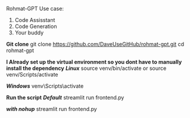 Rohmat-GPT
Use case:
1. Code Assisstant
2. Code Generation
3. Your buddy

**Git clone**
git clone https://github.com/DaveUseGitHub/rohmat-gpt.git
cd rohmat-gpt

**I Already set up the virtual environment so you dont have to manually install the dependency**
***Linux***
source venv/bin/activate 
or
source venv/Scripts/activate

***Windows***
venv\Scripts\activate


**Run the script**
***Default***
streamlit run frontend.py

***with nohup***
streamlit run frontend.py

